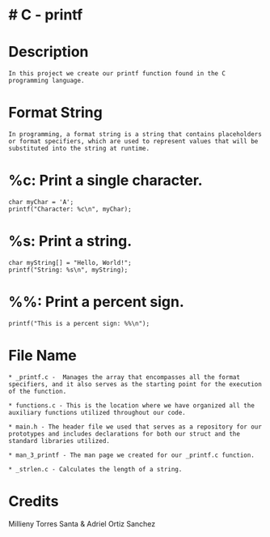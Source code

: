 # #  C - printf

# Description

	In this project we create our printf function found in the C programming language.


# Format String

	In programming, a format string is a string that contains placeholders or format specifiers, which are used to represent values that will be substituted into the string at runtime.

# %c: Print a single character.

	char myChar = 'A';
	printf("Character: %c\n", myChar);


# %s: Print a string.

	char myString[] = "Hello, World!";
	printf("String: %s\n", myString);


# %%: Print a percent sign.

	printf("This is a percent sign: %%\n");


# File Name

	* _printf.c -  Manages the array that encompasses all the format specifiers, and it also serves as the starting point for the execution of the function. 

	* functions.c - This is the location where we have organized all the auxiliary functions utilized throughout our code.

	* main.h - The header file we used that serves as a repository for our prototypes and includes declarations for both our struct and the standard libraries utilized.

	* man_3_printf - The man page we created for our _printf.c function. 

	* _strlen.c - Calculates the length of a string.

# Credits

Millieny Torres Santa & Adriel Ortiz Sanchez
